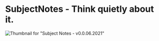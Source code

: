 # SubjectNotes - Think quietly about it.

![Thumbnail for "Subject Notes - v0.0.06.2021"](./images/v00062021-thumbnail.jpg)
